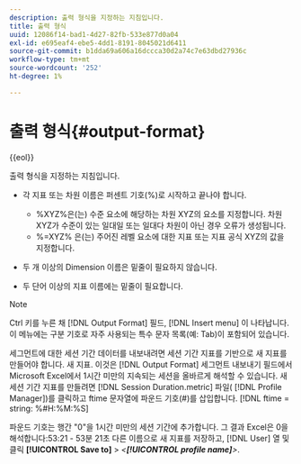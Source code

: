 ```yaml
---
description: 출력 형식을 지정하는 지침입니다.
title: 출력 형식
uuid: 12086f14-bad1-4d27-82fb-533e877d0a04
exl-id: e695eaf4-ebe5-4dd1-8191-8045021d6411
source-git-commit: b1dda69a606a16dccca30d2a74c7e63dbd27936c
workflow-type: tm+mt
source-wordcount: '252'
ht-degree: 1%

---
```


# 출력 형식{#output-format}

{{eol}}

출력 형식을 지정하는 지침입니다.

* 각 지표 또는 차원 이름은 퍼센트 기호(%)로 시작하고 끝나야 합니다.

   * %XYZ%은(는) 수준 요소에 해당하는 차원 XYZ의 요소를 지정합니다. 차원 XYZ가 수준이 있는 일대일 또는 일대다 차원이 아닌 경우 오류가 생성됩니다.
   * %=XYZ% 은(는) 주어진 레벨 요소에 대한 지표 또는 지표 공식 XYZ의 값을 지정합니다.

* 두 개 이상의 Dimension 이름은 밑줄이 필요하지 않습니다.
* 두 단어 이상의 지표 이름에는 밑줄이 필요합니다.

>[!NOTE]
>
>Ctrl 키를 누른 채 [!DNL Output Format] 필드, [!DNL Insert menu] 이 나타납니다. 이 메뉴에는 구분 기호로 자주 사용되는 특수 문자 목록(예: Tab)이 포함되어 있습니다.

세그먼트에 대한 세션 기간 데이터를 내보내려면 세션 기간 지표를 기반으로 새 지표를 만들어야 합니다. 새 지표. 이것은 [!DNL Output Format] 세그먼트 내보내기 필드에서 Microsoft Excel에서 1시간 미만의 지속되는 세션을 올바르게 해석할 수 있습니다. 새 세션 기간 지표를 만들려면 [!DNL Session Duration.metric] 파일( [!DNL Profile Manager])를 클릭하고 ftime 문자열에 파운드 기호(#)를 삽입합니다. [!DNL ftime = string: %#H:%M:%S]

파운드 기호는 행간 &quot;0&quot;을 1시간 미만의 세션 기간에 추가합니다. 그 결과 Excel은 0을 해석합니다:53:21 - 53분 21초 다른 이름으로 새 지표를 저장하고, [!DNL User] 열 및 클릭 **[!UICONTROL Save to]** > *&lt;**[!UICONTROL profile name]**>*.
